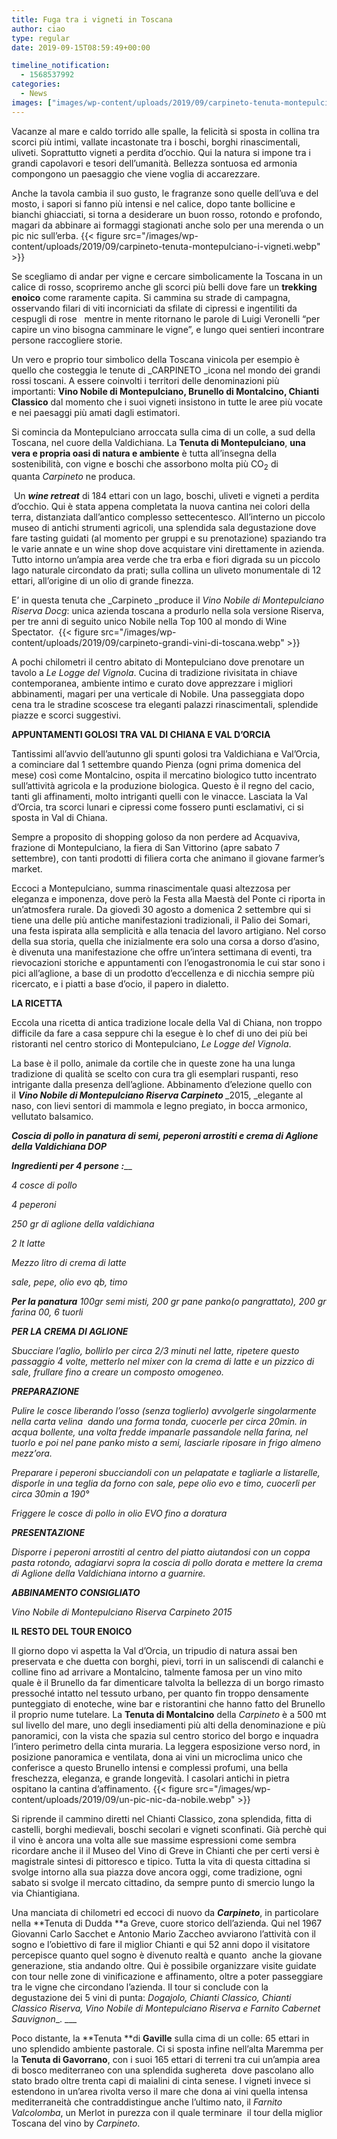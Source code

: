 ```yaml
---
title: Fuga tra i vigneti in Toscana
author: ciao
type: regular
date: 2019-09-15T08:59:49+00:00

timeline_notification:
  - 1568537992
categories:
  - News
images: ["images/wp-content/uploads/2019/09/carpineto-tenuta-montepulciano-arcobaleno.webp"]
---
```

Vacanze al mare e caldo torrido alle spalle, la felicità si sposta in collina tra scorci più intimi, vallate incastonate tra i boschi, borghi rinascimentali, uliveti. Soprattutto vigneti a perdita d&#8217;occhio. Qui la natura si impone tra i grandi capolavori e tesori dell&#8217;umanità. Bellezza sontuosa ed armonia compongono un paesaggio che viene voglia di accarezzare.&nbsp;

Anche la tavola cambia il suo gusto, le fragranze sono quelle dell&#8217;uva e del mosto, i sapori si fanno più intensi e nel calice, dopo tante bollicine e bianchi ghiacciati, si torna a desiderare un buon rosso, rotondo e profondo, magari da abbinare ai formaggi stagionati anche solo per una merenda o un pic nic sull&#8217;erba.
{{< figure src="/images/wp-content/uploads/2019/09/carpineto-tenuta-montepulciano-i-vigneti.webp" >}}
 

Se scegliamo di andar per vigne e cercare simbolicamente la Toscana in un calice di rosso, scopriremo anche gli scorci più belli dove fare un&nbsp;**trekking enoico**&nbsp;come raramente capita. Si cammina su strade di campagna, osservando filari di viti incorniciati da sfilate di cipressi e ingentiliti da cespugli di rose &nbsp;&nbsp;mentre in mente ritornano le parole di Luigi Veronelli &#8220;per capire un vino bisogna camminare le vigne”, e lungo quei sentieri incontrare persone raccogliere storie.

Un vero e proprio tour simbolico della Toscana vinicola per esempio è quello che costeggia le tenute di&nbsp;_CARPINETO&nbsp;_icona nel mondo dei grandi rossi toscani. A essere coinvolti i territori delle denominazioni più importanti:&nbsp;**Vino Nobile di Montepulciano, Brunello di Montalcino, Chianti Classico**&nbsp;dal momento che i suoi vigneti insistono in tutte le aree più vocate e nei paesaggi più amati dagli estimatori.

Si comincia da Montepulciano arroccata sulla cima di un colle, a sud della Toscana, nel cuore della Valdichiana. La&nbsp;**Tenuta di Montepulciano**,&nbsp;**una vera e propria oasi di natura e ambiente**&nbsp;è tutta all&#8217;insegna della sostenibilità, con vigne e boschi che assorbono molta più CO<sub>2</sub>&nbsp;di quanta&nbsp;_Carpineto_&nbsp;ne produca.

&nbsp;Un&nbsp;**_wine retreat_**&nbsp;di 184 ettari con un lago, boschi, uliveti e vigneti a perdita d&#8217;occhio. Qui è stata appena completata la nuova cantina nei colori della terra, distanziata dall&#8217;antico complesso settecentesco. All&#8217;interno un piccolo museo di antichi strumenti agricoli, una splendida sala degustazione dove fare tasting guidati (al momento per gruppi e su prenotazione) spaziando tra le varie annate e un wine shop dove acquistare vini direttamente in azienda. Tutto intorno un&#8217;ampia area verde che tra erba e fiori digrada su un piccolo lago naturale circondato da prati; sulla collina un uliveto monumentale di 12 ettari, all&#8217;origine di un olio di grande finezza.&nbsp;

E&#8217; in questa tenuta che&nbsp;_Carpineto&nbsp;_produce il&nbsp;_Vino Nobile di Montepulciano Riserva Docg_: unica azienda toscana a produrlo nella sola versione Riserva, per tre anni di seguito unico Nobile nella Top 100 al mondo di Wine Spectator.&nbsp;
{{< figure src="/images/wp-content/uploads/2019/09/carpineto-grandi-vini-di-toscana.webp" >}}
 

A pochi chilometri il centro abitato di Montepulciano dove prenotare un tavolo a&nbsp;_Le Logge del Vignola_. Cucina di tradizione rivisitata in chiave contemporanea, ambiente intimo e curato dove apprezzare i migliori abbinamenti, magari per una verticale di Nobile. Una passeggiata dopo cena tra le stradine scoscese tra eleganti palazzi rinascimentali, splendide piazze e scorci suggestivi.&nbsp;

**APPUNTAMENTI GOLOSI TRA VAL DI CHIANA E VAL D&#8217;ORCIA**

Tantissimi all&#8217;avvio dell&#8217;autunno gli spunti golosi tra Valdichiana e Val&#8217;Orcia, a cominciare dal 1 settembre quando Pienza (ogni prima domenica del mese) così come Montalcino, ospita il mercatino biologico tutto incentrato sull&#8217;attività agricola e la produzione biologica. Questo è il regno del cacio, tanti gli affinamenti, molto intriganti quelli con le vinacce. Lasciata la Val d&#8217;Orcia, tra scorci lunari e cipressi come fossero punti esclamativi, ci si sposta in Val di Chiana.

Sempre a proposito di shopping goloso da non perdere ad Acquaviva, frazione di Montepulciano, la fiera di San Vittorino (apre sabato 7 settembre), con tanti prodotti di filiera corta che animano il giovane farmer&#8217;s market.

Eccoci a Montepulciano, summa rinascimentale quasi altezzosa per eleganza e imponenza, dove però la Festa alla Maestà del Ponte ci riporta in un&#8217;atmosfera rurale. Da giovedì 30 agosto a domenica 2 settembre qui si tiene una delle più antiche manifestazioni tradizionali, il Palio dei Somari, una festa ispirata alla semplicità e alla tenacia del lavoro artigiano. Nel corso della sua storia, quella che inizialmente era solo una corsa a dorso d&#8217;asino, è divenuta una manifestazione che offre un&#8217;intera settimana di eventi, tra rievocazioni storiche e appuntamenti con l&#8217;enogastronomia le cui star sono i pici all&#8217;aglione, a base di un prodotto d&#8217;eccellenza e di nicchia sempre più ricercato, e i piatti a base d&#8217;ocio, il papero in dialetto.

**LA RICETTA**

Eccola una ricetta di antica tradizione locale della Val di Chiana, non troppo difficile da fare a casa seppure chi la esegue è lo chef di uno dei più bei ristoranti nel centro storico di Montepulciano,&nbsp;_Le Logge del Vignola_.

La base è il pollo, animale da cortile che in queste zone ha una lunga tradizione di qualità se scelto con cura tra gli esemplari ruspanti, reso intrigante dalla presenza dell&#8217;aglione. Abbinamento d&#8217;elezione quello con il&nbsp;**_Vino Nobile di Montepulciano Riserva Carpineto&nbsp;_**_2015,&nbsp;_elegante al naso, con lievi sentori di mammola e legno pregiato, in bocca armonico, vellutato balsamico.

**_Coscia di pollo in panatura di semi, peperoni arrostiti e crema di Aglione della Valdichiana DOP_**

**_Ingredienti per 4 persone :_**__

_4 cosce di pollo&nbsp;_

_4 peperoni&nbsp;_

_250 gr di aglione della valdichiana_

_2 lt latte_

_Mezzo litro di crema di latte_

_sale, pepe, olio evo qb, timo&nbsp;_

**_Per la panatura_**_&nbsp;100gr semi misti, 200 gr pane panko(o pangrattato), 200 gr farina 00, 6 tuorli_

**_PER LA CREMA DI AGLIONE_**

_Sbucciare l’aglio, bollirlo per circa 2/3 minuti nel latte, ripetere questo passaggio 4 volte, metterlo nel mixer con la crema di latte e un pizzico di sale, frullare fino a creare un composto omogeneo._

**_PREPARAZIONE&nbsp;_**

_Pulire le cosce liberando l’osso (senza toglierlo) avvolgerle singolarmente nella carta velina&nbsp; dando una forma tonda, cuocerle per circa 20min. in acqua bollente, una volta fredde impanarle passandole nella farina, nel tuorlo e poi nel pane panko misto a semi, lasciarle riposare in frigo almeno mezz’ora._

_Preparare i peperoni sbucciandoli con un pelapatate e tagliarle a listarelle, disporle in una teglia da forno con sale, pepe olio evo e timo, cuocerli per circa 30min a 190°_

_Friggere le cosce di pollo in olio EVO fino a doratura_

**_PRESENTAZIONE_**

_Disporre i peperoni arrostiti al centro del piatto aiutandosi con un coppa pasta rotondo, adagiarvi sopra la coscia di pollo dorata e mettere la crema di Aglione della Valdichiana intorno a guarnire._

**_ABBINAMENTO CONSIGLIATO_**

_Vino Nobile di Montepulciano Riserva Carpineto 2015_

**IL RESTO DEL TOUR ENOICO&nbsp;**

Il giorno dopo vi aspetta la Val d&#8217;Orcia, un tripudio di natura assai ben preservata e che duetta con borghi, pievi, torri in un saliscendi di calanchi e colline fino ad arrivare a Montalcino, talmente famosa per un vino mito quale è il Brunello da far dimenticare talvolta la bellezza di un borgo rimasto pressoché intatto nel tessuto urbano, per quanto fin troppo densamente punteggiato di enoteche, wine bar e ristorantini che hanno fatto del Brunello il proprio nume tutelare.&nbsp;La&nbsp;**Tenuta di Montalcino**&nbsp;della&nbsp;_Carpineto_&nbsp;è&nbsp;a 500 mt sul livello del mare, uno degli insediamenti più alti della denominazione e più panoramici, con la vista che spazia sul centro storico del borgo e inquadra l&#8217;intero perimetro della cinta muraria. La leggera esposizione verso nord, in posizione panoramica e ventilata, dona ai vini un microclima unico che conferisce a questo Brunello intensi e complessi profumi, una bella freschezza, eleganza, e grande longevità. I casolari antichi in pietra ospitano la cantina d&#8217;affinamento.
{{< figure src="/images/wp-content/uploads/2019/09/un-pic-nic-da-nobile.webp" >}}
 

Si riprende il cammino diretti nel Chianti Classico, zona splendida, fitta di castelli, borghi medievali, boschi secolari e vigneti sconfinati. Già perchè qui il vino è ancora una volta alle sue massime espressioni come sembra ricordare anche il&nbsp;il Museo del Vino di Greve in Chianti che per certi versi è magistrale sintesi di pittoresco e tipico. Tutta la vita di questa cittadina si svolge intorno alla sua piazza dove ancora oggi, come tradizione, ogni sabato si svolge il mercato cittadino, da sempre punto di smercio lungo la via Chiantigiana.

Una manciata di chilometri ed eccoci di nuovo da&nbsp;**_Carpineto_**, in particolare nella&nbsp;**Tenuta di Dudda&nbsp;**a Greve, cuore storico dell&#8217;azienda. Qui nel 1967 Giovanni Carlo Sacchet e Antonio Mario Zaccheo avviarono l&#8217;attività con il sogno e l&#8217;obiettivo di fare il miglior Chianti e qui 52 anni dopo il visitatore percepisce quanto quel sogno è divenuto realtà e quanto&nbsp; anche la giovane generazione, stia andando oltre. Qui è possibile organizzare visite guidate con tour nelle zone di vinificazione e affinamento, oltre a poter passeggiare tra le vigne che circondano l’azienda. Il tour si conclude con la degustazione dei 5 vini di punta:&nbsp;_Dogajolo, Chianti Classico, Chianti Classico Riserva, Vino Nobile di Montepulciano Riserva e Farnito Cabernet Sauvignon__.&nbsp;___

Poco distante, la&nbsp;**Tenuta&nbsp;**di&nbsp;**Gaville**&nbsp;sulla cima di un colle: 65 ettari in uno splendido ambiente pastorale. Ci si sposta infine nell’alta Maremma per la&nbsp;**Tenuta di Gavorrano**, con i suoi 165 ettari di terreni tra cui un&#8217;ampia area di bosco mediterraneo con una splendida sughereta&nbsp; dove pascolano allo stato brado oltre trenta capi di maialini di cinta senese. I vigneti invece si estendono in un&#8217;area rivolta verso il mare che dona ai vini quella intensa mediterraneità che contraddistingue anche l&#8217;ultimo nato, il&nbsp;_Farnito Valcolomba_, un Merlot in purezza con il quale terminare&nbsp; il tour della miglior Toscana del vino by&nbsp;_Carpineto_.